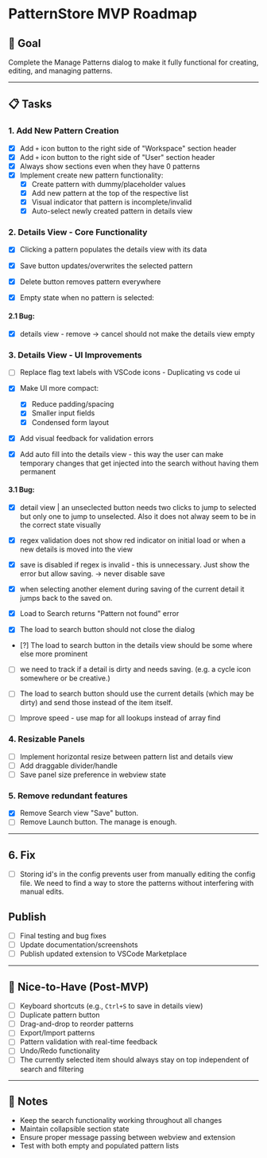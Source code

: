 # PatternStore MVP Roadmap

## 🎯 Goal
Complete the Manage Patterns dialog to make it fully functional for creating, editing, and managing patterns.

---

## 📋 Tasks

### 1. Add New Pattern Creation
- [x] Add `+` icon button to the right side of "Workspace" section header
- [x] Add `+` icon button to the right side of "User" section header
- [x] Always show sections even when they have 0 patterns
- [x] Implement create new pattern functionality:
  - [x] Create pattern with dummy/placeholder values
  - [x] Add new pattern at the top of the respective list
  - [x] Visual indicator that pattern is incomplete/invalid
  - [x] Auto-select newly created pattern in details view

### 2. Details View - Core Functionality
- [x] Clicking a pattern populates the details view with its data
- [x] Save button updates/overwrites the selected pattern
- [x] Delete button removes pattern everywhere

- [x] Empty state when no pattern is selected:

#### 2.1 Bug: 
- [x] details view - remove -> cancel should not make the details view empty

### 3. Details View - UI Improvements
- [ ] Replace flag text labels with VSCode icons - Duplicating vs code ui

- [x] Make UI more compact:
  - [x] Reduce padding/spacing
  - [x] Smaller input fields
  - [x] Condensed form layout
- [x] Add visual feedback for validation errors
- [x] Add auto fill into the details view - this way the user can make temporary changes that get injected into the search without having them permanent

#### 3.1 Bug:
- [x] detail view | an unseclected button needs two clicks to jump to selected but only one to jump to unselected. Also it does not alway seem to be in the correct state visually
- [x] regex validation does not show red indicator on initial load or when a new details is moved into the view
- [x] save is disabled if regex is invalid - this is unnecessary.  Just show the error but allow saving. -> never disable save
- [x] when selecting another element during saving of the current detail it jumps back to the saved on.

- [x] Load to Search returns "Pattern not found" error

- [x] The load to search button should not close the dialog
- [?] The load to search button in the details view should be some where else more prominent 
- [ ] we need to track if a detail is dirty and needs saving. (e.g. a cycle icon somewhere or be creative.)
- [ ] The load to search button should use the current details (which may be dirty) and send those instead of the item itself.

- [ ] Improve speed - use map for all lookups instead of array find



### 4. Resizable Panels
- [ ] Implement horizontal resize between pattern list and details view
- [ ] Add draggable divider/handle
- [ ] Save panel size preference in webview state

### 5. Remove redundant features
- [x] Remove Search view "Save" button.
- [ ] Remove Launch button. The manage is enough.

---
## 6. Fix 
- [ ] Storing id's in the config prevents user from manually editing the config file. We need to find a way to store the patterns without interfering with manual edits.


## Publish 
- [ ] Final testing and bug fixes
- [ ] Update documentation/screenshots
- [ ] Publish updated extension to VSCode Marketplace
---

## 🚀 Nice-to-Have (Post-MVP)
- [ ] Keyboard shortcuts (e.g., `Ctrl+S` to save in details view)
- [ ] Duplicate pattern button
- [ ] Drag-and-drop to reorder patterns
- [ ] Export/Import patterns
- [ ] Pattern validation with real-time feedback
- [ ] Undo/Redo functionality
- [ ] The currently selected item should always stay on top independent of search and filtering

---


## 📝 Notes
- Keep the search functionality working throughout all changes
- Maintain collapsible section state
- Ensure proper message passing between webview and extension
- Test with both empty and populated pattern lists
